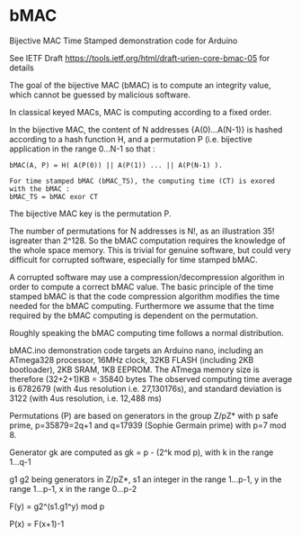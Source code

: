 # bMAC
Bijective MAC Time Stamped demonstration code for Arduino

See IETF Draft https://tools.ietf.org/html/draft-urien-core-bmac-05 for details
   
   The goal of the bijective MAC (bMAC) is to compute an integrity value, which cannot be guessed by malicious software. 
   
   In classical keyed MACs, MAC is computing according to a fixed order. 
   
   In the bijective MAC, the content of N addresses {A(0)...A(N-1)} is hashed according to a hash function H, and a permutation P (i.e. bijective application in the range 0...N-1 so that : 
    
    bMAC(A, P) = H( A(P(0)) || A(P(1)) ... || A(P(N-1) ).
   
    For time stamped bMAC (bMAC_TS), the computing time (CT) is exored with the bMAC :
    bMAC_TS = bMAC exor CT
    
   The bijective MAC key is the permutation P. 
   
   The number of permutations for N addresses is N!, as an illustration 35! isgreater than 2^128. So the bMAC computation requires the knowledge of the whole space memory. This is trivial for genuine software, but could very difficult for corrupted software, especially for time stamped bMAC.
   
   A corrupted software may use a compression/decompression algorithm in order to compute a correct bMAC value. The basic principle of the time stamped bMAC is that the code compression algorithm modifies the time needed for the bMAC computing. Furthermore we assume that the time required by the bMAC computing is dependent on the permutation.
   
   Roughly speaking the bMAC computing time follows a normal distribution.
   
   bMAC.ino demonstration code targets an Arduino nano, including an ATmega328 processor, 16MHz clock, 32KB FLASH (including 2KB bootloader), 2KB SRAM, 1KB EEPROM. The ATmega memory size is therefore (32+2+1)KB = 35840 bytes 
   The observed computing time average is 6782679 (with 4us resolution i.e. 27,130176s), and standard deviation is 3122 (with 4us resolution, i.e. 12,488 ms)
   
   Permutations (P) are based on generators in the group Z/pZ* with p safe prime, p=35879=2q+1 and q=17939 (Sophie Germain prime) with p=7 mod 8. 
   
   Generator gk are computed as gk = p - (2^k mod p), with k in the range 1...q-1
   
   g1 g2 being generators in Z/pZ*, s1 an integer in the range 1...p-1, y in the range 1...p-1, x in the range 0...p-2
   
   F(y) = g2^(s1.g1^y) mod p  
   
   P(x) = F(x+1)-1
   
   
   
   
   
   
   
  

